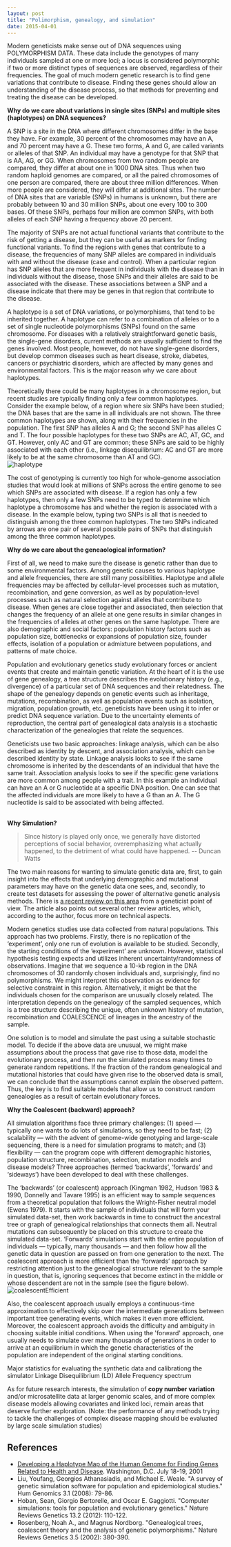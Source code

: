 ```yaml
---
layout: post
title: "Polimorphism, genealogy, and simulation"
date: 2015-04-01
---
```

Modern geneticists make sense out of DNA sequences using POLYMORPHISM DATA. These data include the genotypes of many individuals sampled at one or more loci; a locus is considered polymorphic if two or more distinct types of sequences are observed, regardless of their frequencies. The goal of much modern genetic research is to find gene variations that contribute to disease. Finding these genes should allow an understanding of the disease process, so that methods for preventing and treating the disease can be developed.

<b>Why do we  care about variations in single sites (SNPs) and multiple sites (haplotypes) on DNA sequences?</b>

A SNP is a site in the DNA where different chromosomes differ in the base they have. For example, 30 percent of the chromosomes may have an A, and 70 percent may have a G. These two forms, A and G, are called variants or alleles of that SNP. An individual may have a genotype for that SNP that is AA, AG, or GG. When chromosomes from two random people are compared, they differ at about one in 1000 DNA sites. Thus when two random haploid genomes are compared, or all the paired chromosomes of one person are compared, there are about three million differences. When more people are considered, they will differ at additional sites. The number of DNA sites that are variable (SNPs) in humans is unknown, but there are probably between 10 and 30 million SNPs, about one every 100 to 300 bases. Of these SNPs, perhaps four million are common SNPs, with both alleles of each SNP having a frequency above 20 percent.

The majority of SNPs are not actual functional variants that contribute to the risk of getting a disease, but they can be useful as markers for finding functional variants. To find the regions with genes that contribute to a disease, the frequencies of many SNP alleles are compared in individuals with and without the disease (case and control). When a particular region has SNP alleles that are more frequent in individuals with the disease than in individuals without the disease, those SNPs and their alleles are said to be associated with the disease. These associations between a SNP and a disease indicate that there may be genes in that region that contribute to the disease.

A haplotype is a set of DNA variations, or polymorphisms, that tend to be inherited together. A haplotype can refer to a combination of alleles or to a set of single nucleotide polymorphisms (SNPs) found on the same chromosome. For diseases with a relatively straightforward genetic basis, the single-gene disorders, current methods are usually sufficient to find the genes involved. Most people, however, do not have single-gene disorders, but develop common diseases such as heart disease, stroke, diabetes, cancers or psychiatric disorders, which are affected by many genes and environmental factors. This is the major reason why we care about haplotypes.

Theoretically there could be many haplotypes in a chromosome region, but recent studies are typically finding only a few common haplotypes. Consider the example below, of a region where six SNPs have been studied; the DNA bases that are the same in all individuals are not shown. The three common haplotypes are shown, along with their frequencies in the population. The first SNP has alleles A and G; the second SNP has alleles C and T. The four possible haplotypes for these two SNPs are AC, AT, GC, and GT. However, only AC and GT are common; these SNPs are said to be highly associated with each other (i.e., linkage disequilibrium: AC and GT are more likely to be at the same chromosome than AT and GC).
<br/><img alt="haplotype" src="https://cloud.githubusercontent.com/assets/5496192/7121553/3f6b37b8-e1e3-11e4-9cbe-76aa3d15b2c7.jpg" />

The cost of genotyping is currently too high for whole-genome association studies that would look at millions of SNPs across the entire genome to see which SNPs are associated with disease. If a region has only a few haplotypes, then only a few SNPs need to be typed to determine which haplotype a chromosome has and whether the region is associated with a disease. In the example below, typing two SNPs is all that is needed to distinguish among the three common haplotypes. The two SNPs indicated by arrows are one pair of several possible pairs of SNPs that distinguish among the three common haplotypes.

<b>Why do we care about the geneaological information?</b>

First of all, we need to make sure the disease is genetic rather than due to some environmental factors. Among genetic causes to various haplotype and allele frequencies, there are still many possibilities. Haplotype and allele frequencies may be affected by cellular-level processes such as mutation, recombination, and gene conversion, as well as by population-level processes such as natural selection against alleles that contribute to disease. When genes are close together and associated, then selection that changes the frequency of an allele at one gene results in similar changes in the frequencies of alleles at other genes on the same haplotype. There are also demographic and social factors: population history factors such as population size, bottlenecks or expansions of population size, founder effects, isolation of a population or admixture between populations, and patterns of mate choice. 

<p>Population and evolutionary genetics study evolutionary forces or ancient events that create and maintain genetic variation. At the heart of it is the use of gene genealogy, a tree structure describes the evolutionary history (e.g., divergence) of a particular set of DNA sequences and their relatedness. The shape of the genealogy depends on genetic events such as inheritage, mutations, recombination, as well as population events such as isolation, migration, population growth, etc. geneticists have been using it to infer or predict DNA sequence variation. Due to the uncertainty elements of reproduction, the central part of genealogical data analysis is a stochastic characterization of the genealogies that relate the sequences.

Geneticists use two basic approaches: linkage analysis, which can be also described as identity by descent, and association analysis, which can be described identity by state. Linkage analysis looks to see if the same chromosome is inherited by the descendants of an individual that have the same trait. Association analysis looks to see if the specific gene variations are more common among people with a trait. In this example an individual can have an A or G nucleotide at a specific DNA position. One can see that the affected individuals are more likely to have a G than an A. The G nucleotide is said to be associated with being affected. 

<br/><b>Why Simulation?</b>

<blockquote>Since history is played only once, we generally have distorted perceptions of social behavior, overemphasizing what actually happened, to the detriment of what could have happened. -- Duncan Watts </blockquote>

The two main reasons for wanting to simulate genetic data are, first, to gain insight into the effects that underlying demographic and mutational parameters may have on the genetic data one sees, and, secondly, to create test datasets for assessing the power of alternative genetic analysis methods. There is <a href="http://www.nature.com/nrg/journal/v13/n2/full/nrg3130.html">a recent review on this area</a> from a geneticist point of view. The article also points out several other review articles, which, according to the author, focus more on technical aspects.</p> 

Modern genetics studies use data collected from natural populations. This approach has two problems. Firstly, there is no replication of the ‘experiment’, only one run of evolution is available to be studied. Secondly, the starting conditions of the ‘experiment’ are unknown. However, statistical hypothesis testing expects and utilizes inherent uncertainty/randomness of observations. Imagine that we sequence a 10-kb region in the DNA chromosomes of 30 randomly chosen individuals and, surprisingly, find no polymorphisms. We might interpret this observation as evidence for selective constraint in this region. Alternatively, it might be that the individuals chosen for the comparison are unusually closely related. The interpretation depends on the genealogy of the sampled sequences, which is a tree structure describing the unique, often unknown history of mutation, recombination and COALESCENCE of lineages in the ancestry of the sample. 

One solution is to model and simulate the past using a suitable stochastic model. To decide if the above data are unusual, we might make assumptions about the process that gave rise to those data, model the evolutionary process, and then run the simulated process many times to generate random repetitions. If the fraction of the random genealogical and mutational histories that could have given rise to the observed data is small, we can conclude that the assumptions cannot explain the observed pattern. Thus, the key is to find suitable models that allow us to construct random genealogies as a result of certain evolutionary forces.

<b>Why the Coalescent (backward) approach?</b>

All simulation algorithms face three primary challenges: (1) speed — typically one wants to do lots of simulations, so they need to be fast; (2) scalability — with the advent of genome-wide genotyping and large-scale sequencing, there is a need for simulation programs to match; and (3) flexibility — can the program cope with different demographic histories, population structure, recombination, selection, mutation models and disease models? Three approaches (termed ‘backwards’, ‘forwards’ and ‘sideways’) have been developed to deal with these challenges.

The ‘backwards’ (or coalescent) approach (Kingman 1982, Hudson 1983 & 1990, Donnelly and Tavare 1995) is an efficient way to sample sequences from a theoretical population that follows the Wright-Fisher neutral model (Ewens 1979). It starts with the sample of individuals that will form your simulated data-set, then work backwards in time to construct the ancestral tree or graph of genealogical relationships that connects them all. Neutral mutations can subsequently be placed on this structure to create the simulated data-set. ‘Forwards’ simulations start with the entire population of individuals — typically, many thousands — and then follow how all the genetic data in question are passed on from one generation to the next. The coalescent approach is more efficient than the ‘forwards’ approach by restricting attention just to the genealogical structure relevant to the sample in question, that is, ignoring sequences that become extinct in the middle or whose descendent are not in the sample (see the figure below).
<br/><img alt="coalescentEfficient" src="https://cloud.githubusercontent.com/assets/5496192/7167720/b2475c78-e385-11e4-9765-4b5c7ddaa6a0.PNG">

Also, the coalescent approach usually employs a continuous-time approximation to effectively skip over the intermediate generations between important tree generating events, which makes it even more efficient. Moreover, the coalescent approach avoids the difficulty and ambiguity in choosing suitable initial conditions. When using the 'forward' approach, one usually needs to simulate over many thousands of generations in order to arrive at an equilibrium in which the genetic characteristics of the population are independent of the original starting conditions. 

Major statistics for evaluating the synthetic data and calibrationg the simulator
Linkage Disequilibrium (LD) 
Allele Frequency spectrum

As for future research interests, the simulation of <b>copy number variation</b> and/or microsatellite data at larger genomic scales, and of more complex disease models allowing covariates and linked loci, remain areas that deserve further exploration. (Note:  the performance of any methods trying to tackle the challenges of complex disease mapping should be evaluated by large scale simulation studies)

<h2>References</h2>
<ul>
<li><a href="http://www.genome.gov/10001665">Developing a Haplotype Map of the Human Genome for Finding Genes Related to Health and Disease</a>. Washington, D.C. July 18-19, 2001</li>
<li>Liu, Youfang, Georgios Athanasiadis, and Michael E. Weale. "A survey of genetic simulation software for population and epidemiological studies." Hum Genomics 3.1 (2008): 79-86.</li>
<li>Hoban, Sean, Giorgio Bertorelle, and Oscar E. Gaggiotti. "Computer simulations: tools for population and evolutionary genetics." Nature Reviews Genetics 13.2 (2012): 110-122.</li>
<li>Rosenberg, Noah A., and Magnus Nordborg. "Genealogical trees, coalescent theory and the analysis of genetic polymorphisms." Nature Reviews Genetics 3.5 (2002): 380-390.</li>
</ul>
